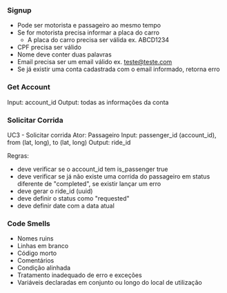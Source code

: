 ### Signup
- Pode ser motorista e passageiro ao mesmo tempo
- Se for motorista precisa informar a placa do carro
  - A placa do carro precisa ser válida ex. ABCD1234
- CPF precisa ser válido
- Nome deve conter duas palavras
- Email precisa ser um email válido ex. teste@teste.com
- Se já existir uma conta cadastrada com o email informado, retorna erro

### Get Account
Input: account_id
Output: todas as informações da conta

### Solicitar Corrida
UC3 - Solicitar corrida
Ator: Passageiro
Input: passenger_id (account_id), from (lat, long), to (lat, long)
Output: ride_id

Regras:
* deve verificar se o account_id tem is_passenger true
* deve verificar se já não existe uma corrida do passageiro em status diferente de "completed", se existir lançar um erro
* deve gerar o ride_id (uuid)
* deve definir o status como "requested"
* deve definir date com a data atual

### Code Smells
- Nomes ruins
- Linhas em branco
- Código morto
- Comentários
- Condição alinhada
- Tratamento inadequado de erro e exceções
- Variáveis declaradas em conjunto ou longo do local de utilização
